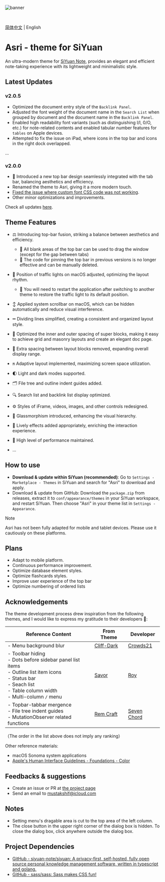 ![banner](https://cdn.jsdelivr.net/gh/mustakshif/Asri-for-SiYuan@main/assets/banner_v15.png)

<br/>

[简体中文](https://github.com/mustakshif/Asri-for-SiYuan/blob/main/README_zh_CN.md) | English

# Asri - theme for SiYuan

An ultra-modern theme for [SiYuan Note](https://github.com/siyuan-note/siyuan), provides an elegant and efficient note-taking experience with its lightweight and minimalistic style.

## Latest Updates

### v2.0.5

* Optimized the document entry style of the `Backlink Panel`.
* Adjusted the font weight of the document name in the `Search List` when grouped by document and the document name in the `Backlink Panel`.
* Enabled high readability font variants (such as distinguishing I/l, 0/O, etc.) for note-related contents and enabled tabular number features for `tables` on Apple devices.
* Attempted to fix the issue on iPad, where icons in the top bar and icons in the right dock overlapped.

...

### v2.0.0

* 🎉 Introduced a new top bar design seamlessly integrated with the tab bar, balancing aesthetics and efficiency.
* Renamed the theme to Asri, giving it a more modern touch.
* [Fixed the issue where custom font CSS code was not working](https://github.com/mustakshif/Asri-for-SiYuan/issues/11).
* Other minor optimizations and improvements.

Check all updates [here](./CHANGELOG.md).

## Theme Features

* ⚖️ Introducing top-bar fusion, striking a balance between aesthetics and efficiency.

    * 📌 All blank areas of the top bar can be used to drag the window (except for the gap between tabs)
    * 📌 The code for pinning the top bar in previous versions is no longer effective and can be manually deleted.
* 🚥 Position of traffic lights on macOS adjusted, optimizing the layout rhythm.

  * 📌 You will need to restart the application after switching to another theme to restore the traffic light to its default position.
* ↕️ Applied system scrollbar on macOS, which can be hidden automatically and reduce visual interference.
* ➖ Dividing lines simplified, creating a consistent and organized layout style.
* 🧩 Optimized the inner and outer spacing of super blocks, making it easy to achieve grid and masonry layouts and create an elegant doc page.
* 📐 Extra spacing between layout blocks removed, expanding overall display range.
* 🔛 Adaptive layout implemented, maximizing screen space utilization.
* 🌓 Light and dark modes supported.
* 🗂️ File tree and outline indent guides added.
* 🔍 Search list and backlink list display optimized.
* ⚙️ Styles of iFrame, videos, images, and other controls redesigned.
* 🧊 Glassmorphism introduced, enhancing the visual hierarchy.
* 💫 Lively effects added appropriately, enriching the interaction experience.
* 🚀 High level of performance maintained.
* ...

## How to use

* **Download & update within SiYuan (recommended)**: Go to `Settings - Marketplace - Themes` in SiYuan and search for "Asri" to download and apply.
* Download & update from GitHub: Download the `package.zip` from releases, extract it to `conf/appearance/themes` in your SiYuan workspace, and restart SiYuan. Then choose "Asri" in your theme list in `Settings - Appearance`.


> [!NOTE]
> Asri has not been fully adapted for mobile and tablet devices. Please use it cautiously on these platforms.

## Plans

* Adapt to mobile platform.
* Continuous performance improvement.
* Optimize database element styles.
* Optimize flashcards styles.
* Improve user experience of the top bar
* Optimize numbering of ordered lists

## Acknowledgements

The theme development process drew inspiration from the following themes, and I would like to express my gratitude to their developers 🙏:

| Reference Content                                                 | From Theme | Developer |
| ---------------------------------------------------------- | ---------- | ------ |
|- Menu background blur                                             | [Cliff-Dark](https://github.com/chenshinshi/Cliff-Dark)         | [Crowds21](https://github.com/chenshinshi)     |
|- Toolbar hiding<br />- Dots before sidebar panel list items<br />- Outline list item icons<br />- Status bar<br />- Seach list<br />- Table column width<br />- Multi-column `/` menu | [Savor](https://github.com/royc01/notion-theme)         | [Roy](https://github.com/royc01)     |
|- Topbar-tabbar mergence<br />- File tree indent guides<br />- MutationObserver related functions                                     | [Rem Craft](https://github.com/svchord/Rem-Craft)         | [Seven Chord](https://github.com/svchord)     |

（The order in the list above does not imply any ranking）

Other reference materials:

* macOS Sonoma system applications
* [Apple's Human Interface Guidelines - Foundations - Color](https://developer.apple.com/design/human-interface-guidelines/macos/visual-design/color/)

## Feedbacks & suggestions
- Create an issue or PR at [the project page](https://github.com/mustakshif/Asri-for-SiYuan/issues)
- Send an email to mustakshif@icloud.com

## Notes

* Setting menu's dragable area is cut to the top area of the left column.
* The close button in the upper right corner of the dialog box is hidden. To close the dialog box, click anywhere outside the dialog box.

## Project Dependencies
* [GitHub - siyuan-note/siyuan: A privacy-first, self-hosted, fully open source personal knowledge management software, written in typescript and golang.](https://github.com/siyuan-note/siyuan)
* [GitHub - sass/sass: Sass makes CSS fun!](https://github.com/sass/sass)
